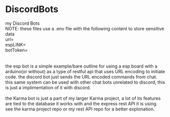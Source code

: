 # DiscordBots
my Discord Bots<br>
NOTE:
these files use a .env file with the following content to store sensitive data <br>
url=<br>
espLINK=<br>
botToken=<br>
<br>
<br>
the esp bot is a simple example/bare outline for using a esp board with a arduino(or without) as a type of restful api that uses URL encoding to initiate code. the discord bot just sends the URL encoded commands from chat. this same system can be used with other chat bots unrelated to discord, this is just a implimentation of it with discord.
<br>
<br>
the Karma bot is just a part of my larger Karma project, a lot of its features are tied to the database it works with and the express rest API it is using. see the karma project repo or my rest API repo for a better explonation. 
